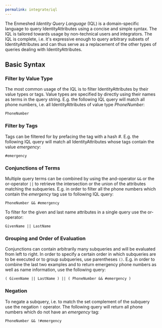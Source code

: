 ```yaml
---
permalink: integrate/iql
---
```


The Enmeshed _Identity Query Language_ (IQL) is a domain-specific language to query IdentityAttributes using a concise and simple syntax. The IQL is tailored towards usage by non-technical users and integrators. The IQL is complete, i.e. it's expressive enough to query arbitrary subsets of IdentityAttributes and can thus serve as a replacement of the other types of queries dealing with IdentityAttributes.

## Basic Syntax

### Filter by Value Type

The most common usage of the IQL is to filter IdentityAttributes by their value types or tags. Value types are specified by directly using their names as terms in the query string. E.g. the following IQL query will match all phone numbers, i.e. all IdentityAttributes of value type _PhoneNumber_:

```
PhoneNumber
```

### Filter by Tags

Tags can be filtered for by prefacing the tag with a hash _#_. E.g. the following IQL query will match all IdentityAttributes whose tags contain the value _emergency_:

```
#emergency
```

### Conjunctions of Terms

Multiple query terms can be combined by using the and-operator `&&` or the or-operator `||` to retrieve the intersection or the union of the attributes matching the subqueries. E.g. in order to filter all the phone numbers which contain the _emergency_ tag use to following IQL query:

```
PhoneNumber && #emergency
```

To filter for the given and last name attributes in a single query use the or-operator:

```
GivenName || LastName
```

### Grouping and Order of Evaluation

Conjunctions can contain arbitrarily many subqueries and will be evaluated from left to right. In order to specify a certain order in which subqueries are to be executed or to group subqueries, use parentheses `()`. E.g. in order to combine the last two examples and to return emergency phone numbers as well as name information, use the following query:

```
( GivenName || LastName ) || ( PhoneNumber && #emergency )
```

### Negation

To negate a subquery, i.e. to match the set complement of the subquery use the negation `!` operator. The following query will return all phone numbers which do not have an _emergency_ tag:

```
PhoneNumber && !#emergency
```
